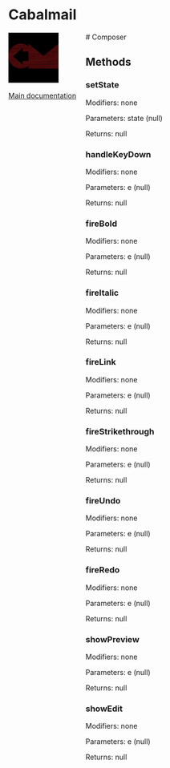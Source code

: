 # Cabalmail
<div style="width: 10em; float:left; height: 100%; padding-right: 1em;"><img src="/docs/logo.png" width="100" />
<p><a href="/README.md">Main documentation</a></p>
</div><div style="padding-left: 11em;">
# Composer


## Methods
### setState
Modifiers: none

Parameters: state (null)

Returns: null

### handleKeyDown
Modifiers: none

Parameters: e (null)

Returns: null

### fireBold
Modifiers: none

Parameters: e (null)

Returns: null

### fireItalic
Modifiers: none

Parameters: e (null)

Returns: null

### fireLink
Modifiers: none

Parameters: e (null)

Returns: null

### fireStrikethrough
Modifiers: none

Parameters: e (null)

Returns: null

### fireUndo
Modifiers: none

Parameters: e (null)

Returns: null

### fireRedo
Modifiers: none

Parameters: e (null)

Returns: null

### showPreview
Modifiers: none

Parameters: e (null)

Returns: null

### showEdit
Modifiers: none

Parameters: e (null)

Returns: null

</div>

